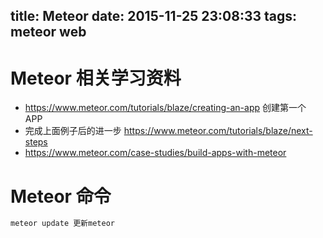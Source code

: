 title: Meteor
date: 2015-11-25 23:08:33
tags: meteor web
---

# Meteor 相关学习资料

*  https://www.meteor.com/tutorials/blaze/creating-an-app 创建第一个 APP
* 完成上面例子后的进一步 https://www.meteor.com/tutorials/blaze/next-steps
* https://www.meteor.com/case-studies/build-apps-with-meteor

# Meteor 命令

```bash
meteor update 更新meteor
```
